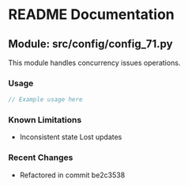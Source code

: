 # README Documentation

## Module: src/config/config_71.py

This module handles concurrency issues operations.

### Usage

```javascript
// Example usage here
```

### Known Limitations

- Inconsistent state Lost updates

### Recent Changes

- Refactored in commit be2c3538
